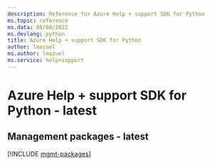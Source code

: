 ```yaml
---
description: Reference for Azure Help + support SDK for Python
ms.topic: reference
ms.data: 08/08/2022
ms.devlang: python
title: Azure Help + support SDK for Python
author: lmazuel
ms.author: lmazuel
ms.service: help+support
---
```

# Azure Help + support SDK for Python - latest

## Management packages - latest
[!INCLUDE [mgmt-packages](help-+-support-mgmt-index.md)]